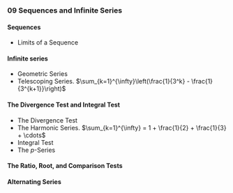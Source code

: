 ### 09 Sequences and Infinite Series

#### Sequences
+ Limits of a Sequence

#### Infinite series
+ Geometric Series
+ Telescoping Series. $\sum_{k=1}^{\infty}\left(\frac{1}{3^k} - \frac{1}{3^{k+1}}\right)$

#### The Divergence Test and Integral Test
+ The Divergence Test
+ The Harmonic Series. $\sum_{k=1}^{\infty} = 1 + \frac{1}{2} + \frac{1}{3} + \cdots$
+ Integral Test
+ The $p$-Series

#### The Ratio, Root, and Comparison Tests

#### Alternating Series
